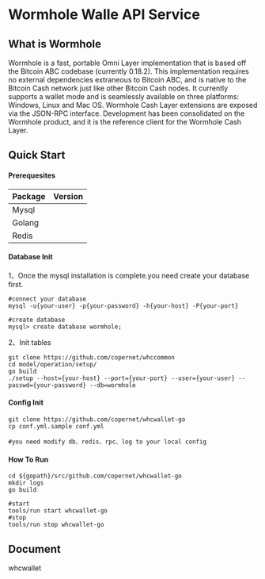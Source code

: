 # Wormhole Walle API Service



## What is Wormhole

Wormhole is a fast, portable Omni Layer implementation that is based off the Bitcoin ABC codebase (currently 0.18.2). This implementation requires no external dependencies extraneous to Bitcoin ABC, and is native to the Bitcoin Cash network just like other Bitcoin Cash nodes. It currently supports a wallet mode and is seamlessly available on three platforms: Windows, Linux and Mac OS. Wormhole Cash Layer extensions are exposed via the JSON-RPC interface. Development has been consolidated on the Wormhole product, and it is the reference client for the Wormhole Cash Layer.

## Quick Start

#### Prerequesites

| Package | Version |
| :------ | ------- |
| Mysql   |         |
| Golang  |         |
| Redis   |         |

#### Database Init

1、Once the mysql installation is complete.you need create your database first.

```
#connect your database
mysql -u{your-user} -p{your-password} -h{your-host} -P{your-port}

#create database
mysql> create database wormhole;
```

2、Init tables

```
git clone https://github.com/copernet/whccommon
cd model/operation/setup/
go build
./setup --host={your-host} --port={your-port} --user={your-user} --passwd={your-password} --db=wormhole
```

#### Config Init

```
git clone https://github.com/copernet/whcwallet-go
cp conf.yml.sample conf.yml

#you need modify db、redis、rpc、log to your local config
```

#### How To Run

```
cd ${gopath}/src/github.com/copernet/whcwallet-go
mkdir logs
go build

#start
tools/run start whcwallet-go
#stop 
tools/run stop whcwallet-go
```

## Document
whcwallet
